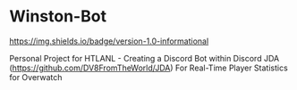 # Winston-Bot
https://img.shields.io/badge/version-1.0-informational

Personal Project for HTLANL - Creating a Discord Bot within Discord JDA (https://github.com/DV8FromTheWorld/JDA) For Real-Time Player Statistics for Overwatch
